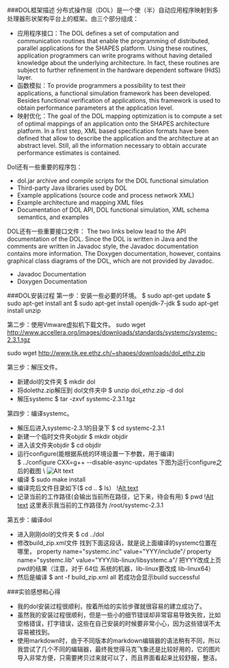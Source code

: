 ###DOL框架描述
分布式操作层（DOL）是一个使（半）自动应用程序映射到多处理器形状架构平台上的框架。由三个部分组成：
- 应用程序接口：The DOL defines a set of computation and communication routines that enable the programming of distributed, parallel applications for the SHAPES platform. Using these routines, application programmers can write programs without having detailed knowledge about the underlying architecture. In fact, these routines are subject to further refinement in the hardware dependent software (HdS) layer.
- 函数模拟：To provide programmers a possibility to test their applications, a functional simulation framework has been developed. Besides functional verification of applications, this framework is used to obtain performance parameters at the application level.
- 映射优化：The goal of the DOL mapping optimization is to compute a set of optimal mappings of an application onto the SHAPES architecture platform. In a first step, XML based specification formats have been defined that allow to describe the application and the architecture at an abstract level. Still, all the information necessary to obtain accurate performance estimates is contained.

Dol还有一些重要的程序包：
- dol.jar archive and compile scripts for the DOL functional simulation
- Third-party Java libraries used by DOL
- Example applications (source code and process network XML)
- Example architecture and mapping XML files
- Documentation of DOL API, DOL functional simulation, XML schema semantics, and examples

DOL还有一些重要接口文件：
The two links below lead to the API documentation of the DOL. Since the DOL is written in Java and the comments are written in Javadoc style, the Javadoc documentation contains more information. The Doxygen documentation, however, contains graphical class diagrams of the DOL, which are not provided by Javadoc.
- Javadoc Documentation
- Doxygen Documentation

###DOL安装过程
第一步：安装一些必要的环境。
                \$	sudo apt-get update
                \$	sudo apt-get install ant
				\$ 	sudo apt-get install openjdk-7-jdk
				\$	sudo apt-get install unzip

第二步：使用Vmware虚拟机下载文件。
                sudo wget http://www.accellera.org/images/downloads/standards/systemc/systemc-2.3.1.tgz

sudo wget http://www.tik.ee.ethz.ch/~shapes/downloads/dol_ethz.zip

第三步：解压文件。
 -  新建dol的文件夹      \$	mkdir dol
 - 将dolethz.zip解压到 dol文件夹中   \$	unzip dol_ethz.zip -d dol
 -  解压systemc        \$	tar -zxvf systemc-2.3.1.tgz
                 
第四步：编译systemc。
-  解压后进入systemc-2.3.1的目录下  \$	cd systemc-2.3.1
- 新建一个临时文件夹objdir    \$	mkdir objdir
- 进入该文件夹objdir    \$	cd objdir
-  运行configure(能根据系统的环境设置一下参数，用于编译)   
      \$	../configure CXX=g++ --disable-async-updates
                下图为运行configure之后的截图
                \ ![Alt text](./1475940667038.png)
- 编译   \$	sudo make install
-  编译完后文件目录如下(\$ cd ..        \$ ls）
               \![Alt text](./1475940862669.png)
- 记录当前的工作路径(会输出当前所在路径，记下来，待会有用)  \$	pwd
               \![Alt text](./1475940886867.png)
                这里表示我当前的工作路径为 /root/systemc-2.3.1
                
第五步：编译dol
- 进入刚刚dol的文件夹     \$	cd ../dol
- 修改build_zip.xml文件
找到下面这段话，就是说上面编译的systemc位置在哪里，
 property name="systemc.inc" value="YYY/include"/
 property name="systemc.lib" value="YYY/lib-linux/libsystemc.a"/
 把YYY改成上页pwd的结果（注意，对于  64位 系统的机器，lib-linux要改成             lib-linux64）
- 然后是编译      \$	ant -f build_zip.xml all
若成功会显示build successful

###实验感想和心得
- 我的dol安装过程很顺利，按着所给的实验步骤就很容易的建立成功了。
- 虽然我的安装过程很顺利，但是一些小的细节错误却非常容易导致失败，比如空格错误，打字错误，这些在自己安装的时候要非常小心，因为这些错误不太容易被找到。
- 使用markdown时，由于不同版本的markdown编辑器的语法稍有不同，所以我尝试了几个不同的编辑器，最终我觉得马克飞象还是比较好用的，它的图片导入非常方便，只需要拷贝过来就可以了，而且界面看起来比较舒服，整洁。






